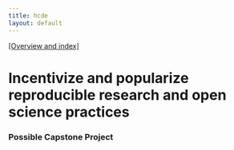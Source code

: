 ```yaml
---
title: hcde
layout: default
---
```


[[Overview and index]](index.html)

# Incentivize and popularize reproducible research and open science practices

### Possible Capstone Project 



